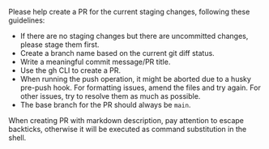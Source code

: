 Please help create a PR for the current staging changes, following these guidelines:
- If there are no staging changes but there are uncommitted changes, please stage them first.
- Create a branch name based on the current git diff status.
- Write a meaningful commit message/PR title.
- Use the gh CLI to create a PR.
- When running the push operation, it might be aborted due to a husky pre-push hook. For formatting issues, amend the files and try again. For other issues, try to resolve them as much as possible.
- The base branch for the PR should always be `main`.

When creating PR with markdown description, pay attention to escape backticks, otherwise it will be executed as command substitution in the shell.